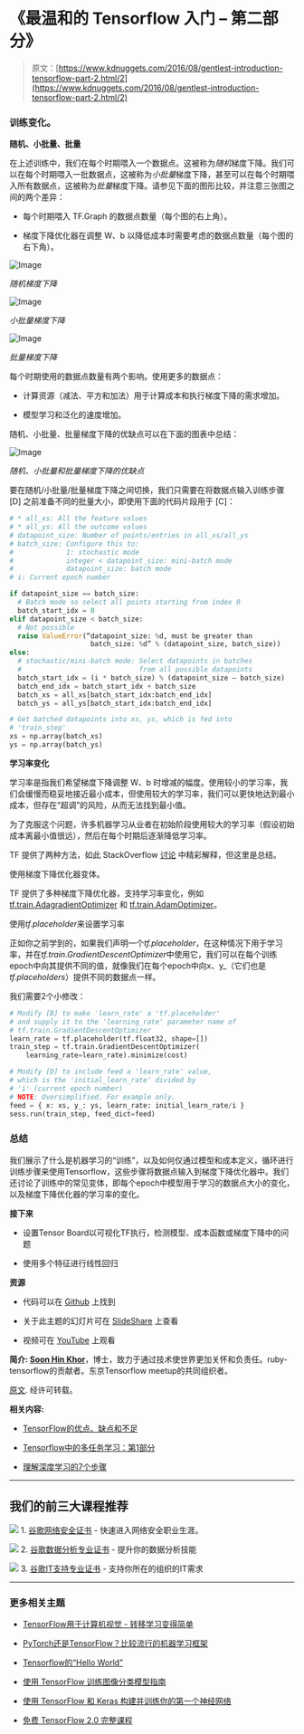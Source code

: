 # 《最温和的 Tensorflow 入门 – 第二部分》

> 原文：[https://www.kdnuggets.com/2016/08/gentlest-introduction-tensorflow-part-2.html/2](https://www.kdnuggets.com/2016/08/gentlest-introduction-tensorflow-part-2.html/2)

### 训练变化。

**随机、小批量、批量**

在上述训练中，我们在每个时期喂入一个数据点。这被称为*随机*梯度下降。我们可以在每个时期喂入一批数据点，这被称为*小批量*梯度下降，甚至可以在每个时期喂入所有数据点，这被称为*批量*梯度下降。请参见下面的图形比较，并注意三张图之间的两个差异：

+   每个时期喂入 TF.Graph 的数据点数量（每个图的右上角）。

+   梯度下降优化器在调整 W、b 以降低成本时需要考虑的数据点数量（每个图的右下角）。

![Image](../Images/b79b5679f1ceeb28278aaab148182ea2.png)

*随机梯度下降*

![Image](../Images/33557bec9cb92d4fdb6e45778da7e05d.png)

*小批量梯度下降*

![Image](../Images/427edda0188c06a578eea475cdd2f31c.png)

*批量梯度下降*

每个时期使用的数据点数量有两个影响。使用更多的数据点：

+   计算资源（减法、平方和加法）用于计算成本和执行梯度下降的需求增加。

+   模型学习和泛化的速度增加。

随机、小批量、批量梯度下降的优缺点可以在下面的图表中总结：

![Image](../Images/4dd4d20bd311d1735880a43acfa54df3.png)

*随机、小批量和批量梯度下降的优缺点*

要在随机/小批量/批量梯度下降之间切换，我们只需要在将数据点输入训练步骤 [D] 之前准备不同的批量大小，即使用下面的代码片段用于 [C]：

```py
# * all_xs: All the feature values
# * all_ys: All the outcome values
# datapoint_size: Number of points/entries in all_xs/all_ys
# batch_size: Configure this to:
#             1: stochastic mode
#             integer < datapoint_size: mini-batch mode
#             datapoint_size: batch mode
# i: Current epoch number

if datapoint_size == batch_size:
  # Batch mode so select all points starting from index 0
  batch_start_idx = 0
elif datapoint_size < batch_size:
  # Not possible
  raise ValueError(“datapoint_size: %d, must be greater than         
                    batch_size: %d” % (datapoint_size, batch_size))
else:
  # stochastic/mini-batch mode: Select datapoints in batches
  #                             from all possible datapoints
  batch_start_idx = (i * batch_size) % (datapoint_size — batch_size)
  batch_end_idx = batch_start_idx + batch_size
  batch_xs = all_xs[batch_start_idx:batch_end_idx]
  batch_ys = all_ys[batch_start_idx:batch_end_idx]

# Get batched datapoints into xs, ys, which is fed into
# 'train_step'
xs = np.array(batch_xs)
ys = np.array(batch_ys)
```

**学习率变化**

学习率是指我们希望梯度下降调整 W、b 时增减的幅度。使用较小的学习率，我们会缓慢而稳妥地接近最小成本，但使用较大的学习率，我们可以更快地达到最小成本，但存在“超调”的风险，从而无法找到最小值。

为了克服这个问题，许多机器学习从业者在初始阶段使用较大的学习率（假设初始成本离最小值很远），然后在每个时期后逐渐降低学习率。

TF 提供了两种方法，如此 StackOverflow [讨论](http://stackoverflow.com/questions/33919948/how-to-set-adaptive-learning-rate-for-gradientdescentoptimizer) 中精彩解释，但这里是总结。

使用梯度下降优化器变体。

TF 提供了多种梯度下降优化器，支持学习率变化，例如 [tf.train.AdagradientOptimizer](http://www.tensorflow.org/api_docs/python/train.html#AdagradOptimizer) 和 [tf.train.AdamOptimizer](http://www.tensorflow.org/api_docs/python/train.html#AdamOptimizer)。

使用*tf.placeholder*来设置学习率

正如你之前学到的，如果我们声明一个*tf.placeholder*，在这种情况下用于学习率，并在*tf.train.GradientDescentOptimizer*中使用它，我们可以在每个训练epoch中向其提供不同的值，就像我们在每个epoch中向x、y_（它们也是*tf.placeholders*）提供不同的数据点一样。

我们需要2个小修改：

```py
# Modify [B] to make 'learn_rate' a 'tf.placeholder'
# and supply it to the 'learning_rate' parameter name of
# tf.train.GradientDescentOptimizer
learn_rate = tf.placeholder(tf.float32, shape=[])
train_step = tf.train.GradientDescentOptimizer(
    learning_rate=learn_rate).minimize(cost)

# Modify [D] to include feed a 'learn_rate' value,
# which is the 'initial_learn_rate' divided by
# 'i' (current epoch number)
# NOTE: Oversimplified. For example only.
feed = { x: xs, y_: ys, learn_rate: initial_learn_rate/i }
sess.run(train_step, feed_dict=feed)
```

### 总结

我们展示了什么是机器学习的“训练”，以及如何仅通过模型和成本定义，循环进行训练步骤来使用Tensorflow，这些步骤将数据点输入到梯度下降优化器中。我们还讨论了训练中的常见变体，即每个epoch中模型用于学习的数据点大小的变化，以及梯度下降优化器的学习率的变化。

**接下来**

+   设置Tensor Board以可视化TF执行，检测模型、成本函数或梯度下降中的问题

+   使用多个特征进行线性回归

**资源**

+   代码可以在 [Github](https://github.com/nethsix/gentle_tensorflow/blob/master/code/linear_regression_one_feature_using_mini_batch_with_tensorboard.py) 上找到

+   关于此主题的幻灯片可在 [SlideShare](http://www.slideshare.net/KhorSoonHin/gentlest-intro-to-tensorflow-part-2-62006222) 上查看

+   视频可在 [YouTube](https://www.youtube.com/watch?v=Trc52FvMLEg) 上观看

**简介: [Soon Hin Khor](https://twitter.com/neth_6)**，博士，致力于通过技术使世界更加关怀和负责任。ruby-tensorflow的贡献者。东京Tensorflow meetup的共同组织者。

[原文](https://medium.com/@khor/gentlest-introduction-to-tensorflow-part-2-ed2a0a7a624f). 经许可转载。

**相关内容:**

+   [TensorFlow的优点、缺点和不足](/2016/05/good-bad-ugly-tensorflow.html)

+   [Tensorflow中的多任务学习：第1部分](/2016/07/multi-task-learning-tensorflow-part-1.html)

+   [理解深度学习的7个步骤](/2016/01/seven-steps-deep-learning.html)

* * *

## 我们的前三大课程推荐

![](../Images/0244c01ba9267c002ef39d4907e0b8fb.png) 1\. [谷歌网络安全证书](https://www.kdnuggets.com/google-cybersecurity) - 快速进入网络安全职业生涯。

![](../Images/e225c49c3c91745821c8c0368bf04711.png) 2\. [谷歌数据分析专业证书](https://www.kdnuggets.com/google-data-analytics) - 提升你的数据分析技能

![](../Images/0244c01ba9267c002ef39d4907e0b8fb.png) 3\. [谷歌IT支持专业证书](https://www.kdnuggets.com/google-itsupport) - 支持你所在的组织的IT需求

* * *

### 更多相关主题

+   [TensorFlow用于计算机视觉 - 转移学习变得简单](https://www.kdnuggets.com/2022/01/tensorflow-computer-vision-transfer-learning-made-easy.html)

+   [PyTorch还是TensorFlow？比较流行的机器学习框架](https://www.kdnuggets.com/2022/02/packt-pytorch-tensorflow-comparing-popular-machine-learning-frameworks.html)

+   [Tensorflow的“Hello World”](https://www.kdnuggets.com/2022/05/hello-world-tensorflow.html)

+   [使用 TensorFlow 训练图像分类模型指南](https://www.kdnuggets.com/2022/12/guide-train-image-classification-model-tensorflow.html)

+   [使用 TensorFlow 和 Keras 构建并训练你的第一个神经网络](https://www.kdnuggets.com/2023/05/building-training-first-neural-network-tensorflow-keras.html)

+   [免费 TensorFlow 2.0 完整课程](https://www.kdnuggets.com/2023/02/free-tensorflow-20-complete-course.html)
